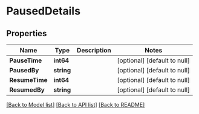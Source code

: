 # PausedDetails

## Properties
Name | Type | Description | Notes
------------ | ------------- | ------------- | -------------
**PauseTime** | **int64** |  | [optional] [default to null]
**PausedBy** | **string** |  | [optional] [default to null]
**ResumeTime** | **int64** |  | [optional] [default to null]
**ResumedBy** | **string** |  | [optional] [default to null]

[[Back to Model list]](../README.md#documentation-for-models) [[Back to API list]](../README.md#documentation-for-api-endpoints) [[Back to README]](../README.md)


